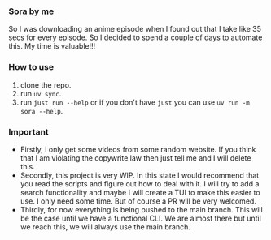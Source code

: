 ### Sora by me
So I was downloading an anime episode when I found out that I take like 35 secs for every episode. So I decided to spend a couple of days to automate this. My time is valuable!!!


### How to use
1. clone the repo.
2. run `uv sync`.
3. run `just run --help` or if you don't have `just` you can use `uv run -m sora --help`.


### Important
- Firstly, I only get some videos from some random website. If you think that I am violating the copywrite law then just tell me and I will delete this.
- Secondly, this project is very WIP. In this state I would recommend that you read the scripts and figure out how to deal with it. I will try to add a search functionality and maybe I will create a TUI to make this easier to use. I only need some time. But of course a PR will be very welcomed.
- Thirdly, for now everything is being pushed to the main branch. This will be the case until we have a functional CLI. We are almost there but until we reach this, we will always use the main branch.
